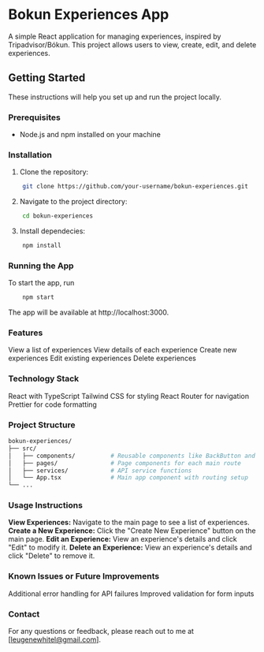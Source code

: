 # Bokun Experiences App

A simple React application for managing experiences, inspired by Tripadvisor/Bókun. This project allows users to view, create, edit, and delete experiences.

## Getting Started

These instructions will help you set up and run the project locally.

### Prerequisites
- Node.js and npm installed on your machine

### Installation
1. Clone the repository:
```bash
    git clone https://github.com/your-username/bokun-experiences.git
```
2. Navigate to the project directory:
```bash
    cd bokun-experiences
```
3. Install dependecies:
```bash
    npm install
```


### Running the App
To start the app, run
```bash
    npm start
```
The app will be available at http://localhost:3000.

### Features
View a list of experiences
View details of each experience
Create new experiences
Edit existing experiences
Delete experiences

### Technology Stack
React with TypeScript
Tailwind CSS for styling
React Router for navigation
Prettier for code formatting

### Project Structure
```bash
bokun-experiences/
├── src/
│   ├── components/          # Reusable components like BackButton and ExperienceForm
│   ├── pages/               # Page components for each main route
│   ├── services/            # API service functions
│   └── App.tsx              # Main app component with routing setup
└── ...
```

### Usage Instructions
**View Experiences:** Navigate to the main page to see a list of experiences.
**Create a New Experience:** Click the "Create New Experience" button on the main page.
**Edit an Experience:** View an experience's details and click "Edit" to modify it.
**Delete an Experience:** View an experience's details and click "Delete" to remove it.

### Known Issues or Future Improvements
Additional error handling for API failures
Improved validation for form inputs

### Contact
For any questions or feedback, please reach out to me at [leugenewhitel@gmail.com].